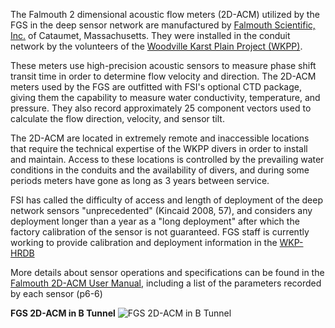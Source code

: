 The Falmouth 2 dimensional acoustic flow meters (2D-ACM) utilized by the FGS in the deep sensor network are manufactured by [Falmouth Scientific, Inc.](http://www.falmouth.com/) of Cataumet, Massachusetts. They were installed in the conduit network by the volunteers of the [Woodville Karst Plain Project (WKPP)](https://www.globalunderwaterexplorers.org/Projects/WKPP).

These meters use high-precision acoustic sensors to measure phase shift transit time in order to determine flow velocity and direction. The 2D-ACM meters used by the FGS are outfitted with FSI's optional CTD package, giving them the capability to measure water conductivity, temperature, and pressure. They also record approximately 25 component vectors used to calculate the flow direction, velocity, and sensor tilt.

The 2D-ACM are located in extremely remote and inaccessible locations that require the technical expertise of the WKPP divers in order to install and maintain. Access to these locations is controlled by the prevailing water conditions in the conduits and the availability of divers, and during some periods meters have gone as long as 3 years between service. 

FSI has called the difficulty of access and length of deployment of the deep network sensors "unprecedented" (Kincaid 2008, 57), and considers any deployment longer than a year as a "long deployment" after which the factory calibration of the sensor is not guaranteed. FGS staff is currently working to provide calibration and deployment information in the [WKP-HRDB](https://github.com/FloridaGeologicalSurvey/KORI/wiki/Woodville-Karst-Plain-Hydrologic-Research-Database)

More details about sensor operations and specifications can be found in the [Falmouth 2D-ACM User Manual](http://www.falmouth.com/Manuals/2DACM/2DACM%20manual%20(lo%20res).pdf), including a list of the parameters recorded by each sensor (p6-6)


**FGS 2D-ACM in B Tunnel**
![FGS 2D-ACM in B Tunnel](http://i.imgur.com/vcoMTga.jpg)
